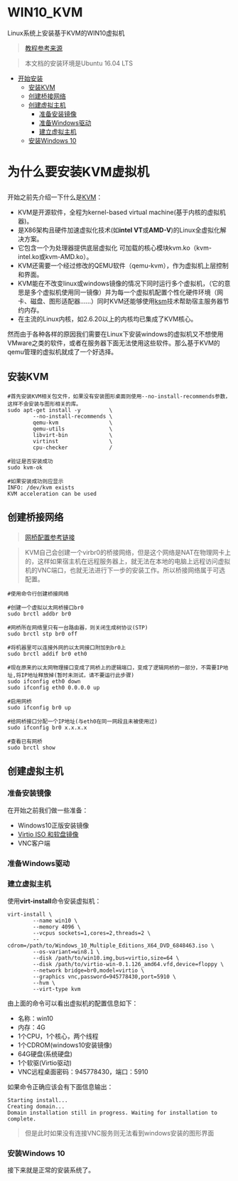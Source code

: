 # WIN10_KVM
Linux系统上安装基于KVM的WIN10虚拟机
> [教程参考来源](https://tommy.net.cn/2017/01/06/install-windows-under-ubuntu-and-kvm/)

> 本文档的安装环境是Ubuntu 16.04 LTS

* [开始安装](#1)
    * [安装KVM](#2)
    * [创建桥接网络](#3)
    * [创建虚拟主机](#4)
        * [准备安装镜像](#4.1)
        * [准备Windows驱动](#4.2)
        * [建立虚拟主机](#4.3)
    * [安装Windows 10](#5)

# <p id="1">为什么要安装KVM虚拟机</p>

开始之前先介绍一下什么是[KVM](https://zh.wikipedia.org/wiki/%E5%9F%BA%E4%BA%8E%E5%86%85%E6%A0%B8%E7%9A%84%E8%99%9A%E6%8B%9F%E6%9C%BA)：
+ KVM是开源软件，全程为kernel-based virtual machine(基于内核的虚拟机器)。
+ 是X86架构且硬件加速虚拟化技术(如**intel VT**或**AMD-V**)的Linux全虚拟化解决方案。
+ 它包含一个为处理器提供底层虚拟化 可加载的核心模块kvm.ko（kvm-intel.ko或kvm-AMD.ko）。
+ KVM还需要一个经过修改的QEMU软件（qemu-kvm），作为虚拟机上层控制和界面。
+ KVM能在不改变linux或windows镜像的情况下同时运行多个虚拟机，（它的意思是多个虚拟机使用同一镜像）并为每一个虚拟机配置个性化硬件环境（网卡、磁盘、图形适配器……）同时KVM还能够使用[ksm](https://en.wikipedia.org/wiki/Kernel_same-page_merging)技术帮助宿主服务器节约内存。
+ 在主流的Linux内核，如2.6.20以上的内核均已集成了KVM核心。

然而由于各种各样的原因我们需要在Linux下安装windows的虚拟机又不想使用VMware之类的软件，或者在服务器下面无法使用这些软件。那么基于KVM的qemu管理的虚拟机就成了一个好选择。

## <p id="2">安装KVM</p>

    #首先安装KVM相关包文件，如果没有安装图形桌面则使用--no-install-recommends参数，这样不会安装与图形相关的库。
    sudo apt-get install -y         \
            --no-install-recommends \
            qemu-kvm                \
            qemu-utils              \
            libvirt-bin             \
            virtinst                \
            cpu-checker             /

    #验证是否安装成功
    sudo kvm-ok

    #如果安装成功则应显示
    INFO: /dev/kvm exists
    KVM acceleration can be used

## <p id="3">创建桥接网络</p>
> [网桥配置参考链接](https://github.com/mengmengmengqiang/network#桥接网络ubuntu1604)

> KVM自己会创建一个virbr0的桥接网络，但是这个网络是NAT在物理网卡上的，这样如果宿主机在远程服务器上，就无法在本地的电脑上远程访问虚拟机的VNC端口，也就无法进行下一步的安装工作。所以桥接网络属于可选配置。

    #使用命令行创建桥接网络

    #创建一个虚拟以太网桥接口br0
    sudo brctl addbr br0

    #网桥所在网络里只有一台路由器，则关闭生成树协议(STP)
    sudo brctl stp br0 off

    #将机器里可以连接外网的以太网接口附加到br0上
    sudo brctl addif br0 eth0

    #现在原来的以太网物理接口变成了网桥上的逻辑端口，变成了逻辑网桥的一部分，不需要IP地址,将IP地址释放掉(暂时未测试，请不要运行此步骤)
    sudo ifconfig eth0 down
    sudo ifconfig eth0 0.0.0.0 up

    #启用网桥
    sudo ifconfig br0 up

    #给网桥接口分配一个IP地址(与eth0在同一网段且未被使用过)
    sudo ifconfig br0 x.x.x.x

    #查看已有网桥
    sudo brctl show

## <p id="4">创建虚拟主机</p>

### <p id="4.1">准备安装镜像</p>

在开始之前我们做一些准备：
+ Windows10正版安装镜像
+ [Virtio ISO 和软盘镜像](https://fedorapeople.org/groups/virt/virtio-win/direct-downloads/archive-virtio/virtio-win-0.1.126-2/)
+ VNC客户端


### <p id="4.2">准备Windows驱动</p>

### <p id="4.3">建立虚拟主机</p>

使用**virt-install**命令安装虚拟机：

    virt-install \ 
            --name win10 \
            --memory 4096 \
            --vcpus sockets=1,cores=2,threads=2 \
            --cdrom=/path/to/Windows_10_Multiple_Editions_X64_DVD_6848463.iso \
            --os-variant=win8.1 \
            --disk /path/to/win10.img,bus=virtio,size=64 \
            --disk /path/to/virtio-win-0.1.126_amd64.vfd,device=floppy \
            --network bridge=br0,model=virtio \
            --graphics vnc,password=945778430,port=5910 \
            --hvm \
            --virt-type kvm

由上面的命令可以看出虚拟机的配置信息如下：
+ 名称：win10
+ 内存：4G
+ 1个CPU，1个核心，两个线程
+ 1个CDROM(windows10安装镜像)
+ 64G硬盘(系统硬盘)
+ 1个软驱(Virtio驱动)
+ VNC远程桌面密码：945778430，端口：5910

如果命令正确应该会有下面信息输出：

    Starting install...
    Creating domain...
    Domain installation still in progress. Waiting for installation to complete.

> 但是此时如果没有连接VNC服务则无法看到windows安装的图形界面

### <p id="5">安装Windows 10</p>

 接下来就是正常的安装系统了。
